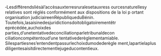 ‐Lesdifférendsliésàl’accèsauxterresruralesetauxress ourcesnaturellesy relatives sont réglés conformément aux dispositions de la loi p ortant organisation judiciaireenRépubliqueduBénin.
Toutefois,lasaisinedesjuridictionsdoitobligatoirementêtr eprécédée,auchoixdes parties,d’unetentativedeconciliationparletribunaldecon ciliationcompétentoud’une tentativederèglementamiable.
Silespartiesnes’entendentpassurlechoixdumodederègle ment,lapartielaplus diligentesaisitdirectementlejugeducontentieux.
